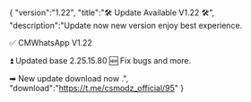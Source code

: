 {
 "version":"1.22",
 "title":"🛠️ Update Available V1.22 🛠️",
 "description":"Update now new version enjoy best experience.

✅ CMWhatsApp V1.22

⏫ Updated base 2.25.15.80 
🆕 Fix bugs and more.

 ➡ New update download now .",
"download":"https://t.me/csmodz_official/95"
}
